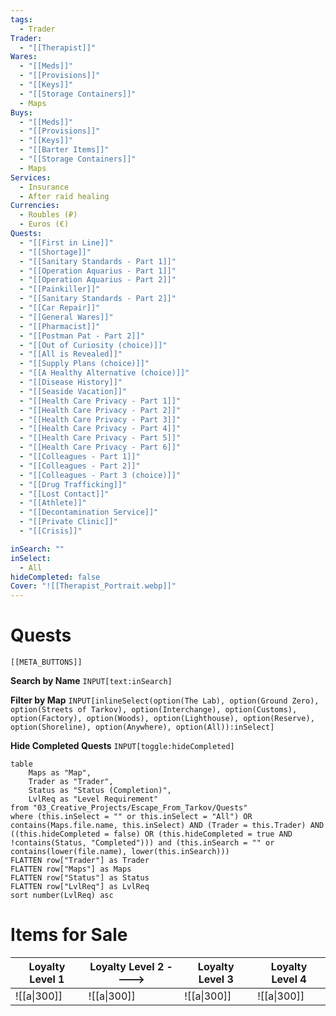 ```yaml
---
tags:
  - Trader
Trader:
  - "[[Therapist]]"
Wares:
  - "[[Meds]]"
  - "[[Provisions]]"
  - "[[Keys]]"
  - "[[Storage Containers]]"
  - Maps
Buys:
  - "[[Meds]]"
  - "[[Provisions]]"
  - "[[Keys]]"
  - "[[Barter Items]]"
  - "[[Storage Containers]]"
  - Maps
Services:
  - Insurance
  - After raid healing
Currencies:
  - Roubles (₽)
  - Euros (€)
Quests: 
  - "[[First in Line]]"
  - "[[Shortage]]"
  - "[[Sanitary Standards - Part 1]]"
  - "[[Operation Aquarius - Part 1]]"
  - "[[Operation Aquarius - Part 2]]"
  - "[[Painkiller]]"
  - "[[Sanitary Standards - Part 2]]"
  - "[[Car Repair]]"
  - "[[General Wares]]"
  - "[[Pharmacist]]"
  - "[[Postman Pat - Part 2]]"
  - "[[Out of Curiosity (choice)]]"
  - "[[All is Revealed]]"
  - "[[Supply Plans (choice)]]"
  - "[[A Healthy Alternative (choice)]]"
  - "[[Disease History]]"
  - "[[Seaside Vacation]]"
  - "[[Health Care Privacy - Part 1]]"
  - "[[Health Care Privacy - Part 2]]"
  - "[[Health Care Privacy - Part 3]]"
  - "[[Health Care Privacy - Part 4]]"
  - "[[Health Care Privacy - Part 5]]"
  - "[[Health Care Privacy - Part 6]]"
  - "[[Colleagues - Part 1]]"
  - "[[Colleagues - Part 2]]"
  - "[[Colleagues - Part 3 (choice)]]"
  - "[[Drug Trafficking]]"
  - "[[Lost Contact]]"
  - "[[Athlete]]"
  - "[[Decontamination Service]]"
  - "[[Private Clinic]]"
  - "[[Crisis]]"

inSearch: ""
inSelect:
  - All
hideCompleted: false
Cover: "![[Therapist_Portrait.webp]]"
---
```

# Quests
```meta-bind-embed
[[META_BUTTONS]]
```
**Search by Name**
`INPUT[text:inSearch]`

**Filter by Map**
`INPUT[inlineSelect(option(The Lab), option(Ground Zero), option(Streets of Tarkov), option(Interchange), option(Customs), option(Factory), option(Woods), option(Lighthouse), option(Reserve), option(Shoreline), option(Anywhere), option(All)):inSelect]`

**Hide Completed Quests**
`INPUT[toggle:hideCompleted]`
```dataview
table 
    Maps as "Map", 
    Trader as "Trader", 
    Status as "Status (Completion)", 
    LvlReq as "Level Requirement"
from "03_Creative_Projects/Escape_From_Tarkov/Quests"
where (this.inSelect = "" or this.inSelect = "All") OR contains(Maps.file.name, this.inSelect) AND (Trader = this.Trader) AND ((this.hideCompleted = false) OR (this.hideCompleted = true AND !contains(Status, "Completed"))) and (this.inSearch = "" or contains(lower(file.name), lower(this.inSearch)))
FLATTEN row["Trader"] as Trader
FLATTEN row["Maps"] as Maps
FLATTEN row["Status"] as Status
FLATTEN row["LvlReq"] as LvlReq
sort number(LvlReq) asc
```

# Items for Sale

| Loyalty Level 1 | Loyalty Level 2 ----> | Loyalty Level 3 | Loyalty Level 4 |
| --------------- | --------------------- | --------------- | --------------- |
| ![[a\|300]]     | ![[a\|300]]           | ![[a\|300]]     | ![[a\|300]]     |
